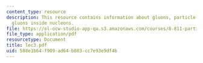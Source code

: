 ```yaml
---
content_type: resource
description: This resource contains information about gluons, particle-antiparticle,
  gluons inside nucleons.
file: https://ol-ocw-studio-app-qa.s3.amazonaws.com/courses/8-811-particle-physics-ii-fall-2005/588e1b64f909ad64b083cc7e93e9df4b_lec3.pdf
file_type: application/pdf
resourcetype: Document
title: lec3.pdf
uid: 588e1b64-f909-ad64-b083-cc7e93e9df4b
---
```

